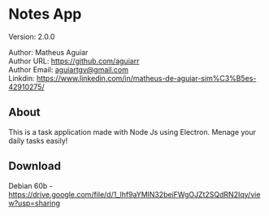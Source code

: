 # Notes App

Version: 2.0.0<br/>

Author: Matheus Aguiar <br/>
Author URL: https://github.com/aguiarr <br/>
Author Email: aguiartgv@gmail.com <br/>
Linkdin: https://www.linkedin.com/in/matheus-de-aguiar-sim%C3%B5es-42910275/ <br/>

## About

This is a task application made with Node Js using Electron. Menage your daily tasks easily!<br/>

## Download

Debian 60b - https://drive.google.com/file/d/1_lhf9aYMlN32beiFWgOJZt2SQdRN2Iqy/view?usp=sharing